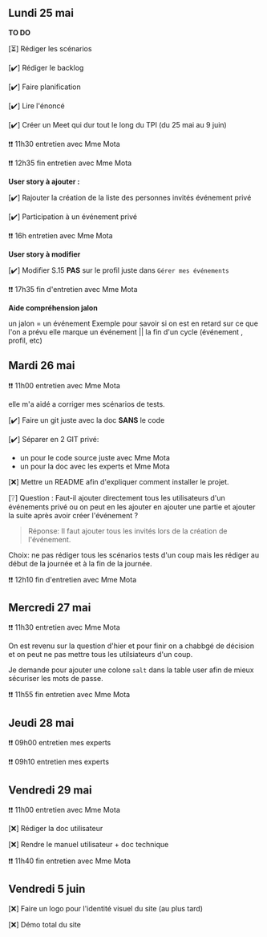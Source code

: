 ## Lundi 25 mai

__TO DO__

[⏳] Rédiger les scénarios

[✔️] Rédiger le backlog

[✔️] Faire planification

[✔️] Lire l'énoncé

[✔️] Créer un Meet qui dur tout le long du TPI (du 25 mai au 9 juin)



❗❗ 11h30 entretien avec Mme Mota



❗❗ 12h35 fin entretien avec Mme Mota



__User story à ajouter :__

[✔️] Rajouter la création de la liste des personnes invités événement privé

[✔️] Participation à un événement privé



❗❗ 16h entretien avec Mme Mota



__User story à modifier__

[✔️] Modifier S.15 __PAS__ sur le profil juste dans `Gérer mes événements` 


❗❗ 17h35 fin d'entretien avec Mme Mota

__Aide compréhension jalon__

un jalon = un événement
Exemple pour savoir si on est en retard sur ce que l'on a prévu
elle marque un événement || la fin d'un cycle (événement , profil, etc)

## Mardi 26 mai

❗❗ 11h00 entretien avec Mme Mota

elle m'a aidé a corriger mes scénarios de tests.

[✔️] Faire un git juste avec la doc __SANS__ le code

[✔️] Séparer en 2 GIT privé:

* un pour le code source juste avec Mme Mota
* un pour la doc avec les experts et Mme Mota

[❌] Mettre un README afin d'expliquer comment installer le projet.


[❔] Question : Faut-il ajouter directement tous les utilisateurs d'un événements privé ou on peut en les ajouter en ajouter une partie et ajouter la suite après avoir créer l'événement ?

> Réponse: Il faut ajouter tous les invités lors de la création de l'événement.

Choix: ne pas rédiger tous les scénarios tests d'un coup mais les rédiger au début de la journée et à la fin de la journée.

❗❗ 12h10 fin d'entretien avec Mme Mota


## Mercredi 27 mai

❗❗ 11h30 entretien avec Mme Mota

On est revenu sur la question d'hier et pour finir on a chabbgé de décision et on peut ne pas mettre tous les utilsiateurs d'un coup.

Je demande pour ajouter une colone `salt` dans la table user afin de mieux sécuriser les mots de passe.

❗❗ 11h55 fin entretien avec Mme Mota


## Jeudi 28 mai

❗❗ 09h00 entretien mes experts


❗❗ 09h10 entretien mes experts


## Vendredi 29 mai

❗❗ 11h00 entretien avec Mme Mota

[❌] Rédiger la doc utilisateur

[❌] Rendre le manuel utilisateur + doc technique

❗❗ 11h40 fin entretien avec Mme Mota

## Vendredi 5 juin

[❌] Faire un logo pour l'identité visuel du site (au plus tard)

[❌] Démo total du site